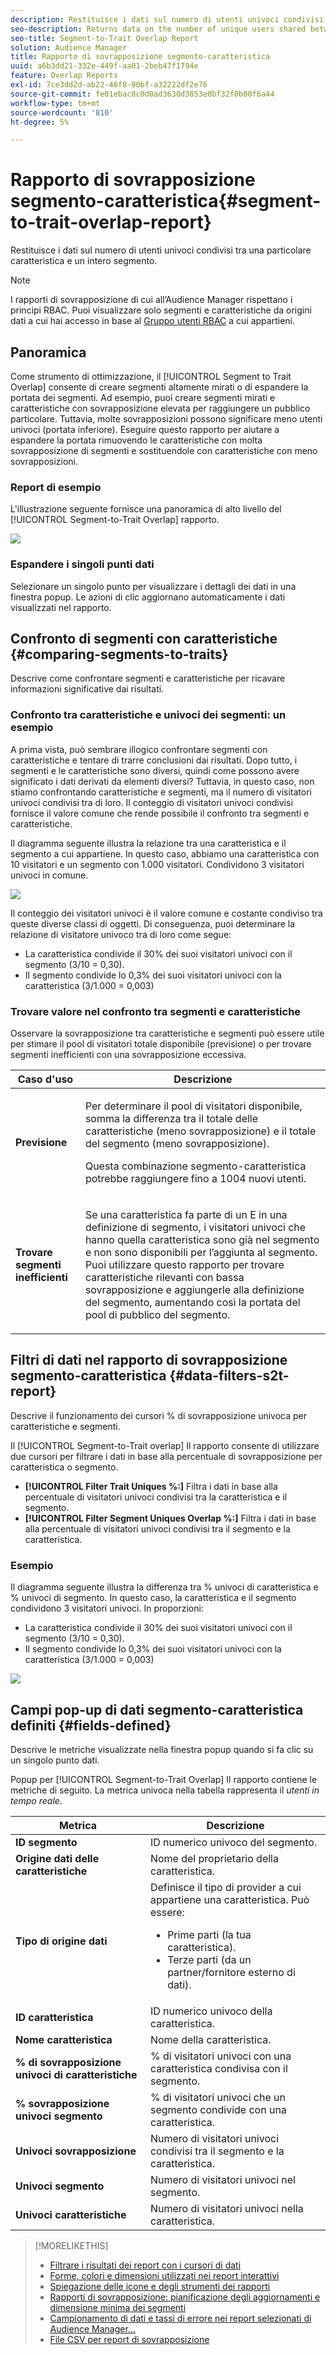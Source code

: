 ```yaml
---
description: Restituisce i dati sul numero di utenti univoci condivisi tra una particolare caratteristica e un intero segmento.
seo-description: Returns data on the number of unique users shared between a particular trait and an entire segment.
seo-title: Segment-to-Trait Overlap Report
solution: Audience Manager
title: Rapporto di sovrapposizione segmento-caratteristica
uuid: a6b3dd21-332e-449f-aa01-2beb47f1794e
feature: Overlap Reports
exl-id: 7ce3dd2d-ab22-46f8-90bf-a32222df2e76
source-git-commit: fe01ebac8c0d0ad3630d3853e0bf32f0b00f6a44
workflow-type: tm+mt
source-wordcount: '810'
ht-degree: 5%

---
```


# Rapporto di sovrapposizione segmento-caratteristica{#segment-to-trait-overlap-report}

Restituisce i dati sul numero di utenti univoci condivisi tra una particolare caratteristica e un intero segmento.

>[!NOTE]
>
>I rapporti di sovrapposizione di cui all’Audience Manager rispettano i principi RBAC. Puoi visualizzare solo segmenti e caratteristiche da origini dati a cui hai accesso in base al [Gruppo utenti RBAC](/help/using/features/administration/administration-overview.md) a cui appartieni.

<!-- 

c_segment_trait_overlap.xml

 -->

## Panoramica

Come strumento di ottimizzazione, il [!UICONTROL Segment to Trait Overlap] consente di creare segmenti altamente mirati o di espandere la portata dei segmenti. Ad esempio, puoi creare segmenti mirati e caratteristiche con sovrapposizione elevata per raggiungere un pubblico particolare. Tuttavia, molte sovrapposizioni possono significare meno utenti univoci (portata inferiore). Eseguire questo rapporto per aiutare a espandere la portata rimuovendo le caratteristiche con molta sovrapposizione di segmenti e sostituendole con caratteristiche con meno sovrapposizioni.

### Report di esempio

L&#39;illustrazione seguente fornisce una panoramica di alto livello del [!UICONTROL Segment-to-Trait Overlap] rapporto.

![](assets/segment-to-trait-overlap.png)

### Espandere i singoli punti dati

Selezionare un singolo punto per visualizzare i dettagli dei dati in una finestra popup. Le azioni di clic aggiornano automaticamente i dati visualizzati nel rapporto.

## Confronto di segmenti con caratteristiche {#comparing-segments-to-traits}

Descrive come confrontare segmenti e caratteristiche per ricavare informazioni significative dai risultati.

<!-- 

c_compare_s2t.xml

 -->

### Confronto tra caratteristiche e univoci dei segmenti: un esempio

A prima vista, può sembrare illogico confrontare segmenti con caratteristiche e tentare di trarre conclusioni dai risultati. Dopo tutto, i segmenti e le caratteristiche sono diversi, quindi come possono avere significato i dati derivati da elementi diversi? Tuttavia, in questo caso, non stiamo confrontando caratteristiche e segmenti, ma il numero di visitatori univoci condivisi tra di loro. Il conteggio di visitatori univoci condivisi fornisce il valore comune che rende possibile il confronto tra segmenti e caratteristiche.

Il diagramma seguente illustra la relazione tra una caratteristica e il segmento a cui appartiene. In questo caso, abbiamo una caratteristica con 10 visitatori e un segmento con 1.000 visitatori. Condividono 3 visitatori univoci in comune.

![](assets/s2t.png)

Il conteggio dei visitatori univoci è il valore comune e costante condiviso tra queste diverse classi di oggetti. Di conseguenza, puoi determinare la relazione di visitatore univoco tra di loro come segue:

* La caratteristica condivide il 30% dei suoi visitatori univoci con il segmento (3/10 = 0,30).
* Il segmento condivide lo 0,3% dei suoi visitatori univoci con la caratteristica (3/1.000 = 0,003)

### Trovare valore nel confronto tra segmenti e caratteristiche

Osservare la sovrapposizione tra caratteristiche e segmenti può essere utile per stimare il pool di visitatori totale disponibile (previsione) o per trovare segmenti inefficienti con una sovrapposizione eccessiva.

<table id="table_5B211EF95216426299EB20253A5A9C1B"> 
 <thead> 
  <tr> 
   <th colname="col1" class="entry"> Caso d'uso </th> 
   <th colname="col2" class="entry"> Descrizione </th> 
  </tr>
 </thead>
 <tbody> 
  <tr> 
   <td colname="col1"><b>Previsione</b> </td> 
   <td colname="col2"> <p>Per determinare il pool di visitatori disponibile, somma la differenza tra il totale delle caratteristiche (meno sovrapposizione) e il totale del segmento (meno sovrapposizione). </p> <p>Questa combinazione segmento-caratteristica potrebbe raggiungere fino a 1004 nuovi utenti. </p> </td> 
  </tr> 
  <tr> 
   <td colname="col1"><b>Trovare segmenti inefficienti</b> </td> 
   <td colname="col2"> <p>Se una caratteristica fa parte di un <span class="wintitle"> E</span> in una definizione di segmento, i visitatori univoci che hanno quella caratteristica sono già nel segmento e non sono disponibili per l’aggiunta al segmento. Puoi utilizzare questo rapporto per trovare caratteristiche rilevanti con bassa sovrapposizione e aggiungerle alla definizione del segmento, aumentando così la portata del pool di pubblico del segmento. </p> </td> 
  </tr> 
 </tbody> 
</table>

## Filtri di dati nel rapporto di sovrapposizione segmento-caratteristica {#data-filters-s2t-report}

Descrive il funzionamento dei cursori % di sovrapposizione univoca per caratteristiche e segmenti.

<!-- 

r_s2t_sliders.xml

 -->

Il [!UICONTROL Segment-to-Trait overlap] Il rapporto consente di utilizzare due cursori per filtrare i dati in base alla percentuale di sovrapposizione per caratteristica o segmento.

* **[!UICONTROL Filter Trait Uniques %:]** Filtra i dati in base alla percentuale di visitatori univoci condivisi tra la caratteristica e il segmento.
* **[!UICONTROL Filter Segment Uniques Overlap %:]** Filtra i dati in base alla percentuale di visitatori univoci condivisi tra il segmento e la caratteristica.

### Esempio

Il diagramma seguente illustra la differenza tra % univoci di caratteristica e % univoci di segmento. In questo caso, la caratteristica e il segmento condividono 3 visitatori univoci. In proporzioni:

* La caratteristica condivide il 30% dei suoi visitatori univoci con il segmento (3/10 = 0,30).
* Il segmento condivide lo 0,3% dei suoi visitatori univoci con la caratteristica (3/1.000 = 0,003)

![](assets/s2t.png)

## Campi pop-up di dati segmento-caratteristica definiti {#fields-defined}

Descrive le metriche visualizzate nella finestra popup quando si fa clic su un singolo punto dati.

<!-- 

r_s2t_data_pop.xml

 -->

Popup per [!UICONTROL Segment-to-Trait Overlap] Il rapporto contiene le metriche di seguito. La metrica univoca nella tabella rappresenta il *utenti in tempo reale*.

<table id="table_4AF72754276242FFB11543635B43AD90"> 
 <thead> 
  <tr> 
   <th colname="col1" class="entry"> Metrica </th> 
   <th colname="col2" class="entry"> Descrizione </th> 
  </tr>
 </thead>
 <tbody> 
  <tr> 
   <td colname="col1"><b><span class="wintitle"> ID segmento</span></b> </td> 
   <td colname="col2"> ID numerico univoco del segmento. </td> 
  </tr> 
  <tr> 
   <td colname="col1"><b><span class="wintitle"> Origine dati delle caratteristiche </span></b> </td> 
   <td colname="col2"> Nome del proprietario della caratteristica. </td> 
  </tr> 
  <tr> 
   <td colname="col1"><b><span class="wintitle"> Tipo di origine dati</span></b> </td> 
   <td colname="col2">Definisce il tipo di provider a cui appartiene una caratteristica. Può essere: 
    <ul id="ul_0477C04A33FD4F5D998B98984E6554D3"> 
     <li id="li_50FCA48EDB5843AB8FB6C34ED2C0067D">Prime parti (la tua caratteristica). </li> 
     <li id="li_4F6148EDAEFE43FA8D505944E9FE3855">Terze parti (da un partner/fornitore esterno di dati). </li> 
    </ul> </td> 
  </tr> 
  <tr> 
   <td colname="col1"><b><span class="wintitle"> ID caratteristica</span></b> </td> 
   <td colname="col2"> ID numerico univoco della caratteristica. </td> 
  </tr> 
  <tr> 
   <td colname="col1"><b><span class="wintitle"> Nome caratteristica</span></b> </td> 
   <td colname="col2"> Nome della caratteristica. </td> 
  </tr> 
  <tr> 
   <td colname="col1"><b><span class="wintitle"> % di sovrapposizione univoci di caratteristiche</span></b> </td> 
   <td colname="col2"> % di visitatori univoci con una caratteristica condivisa con il segmento. </td> 
  </tr> 
  <tr> 
   <td colname="col1"><b><span class="wintitle"> % sovrapposizione univoci segmento</span></b> </td> 
   <td colname="col2"> % di visitatori univoci che un segmento condivide con una caratteristica. </td> 
  </tr> 
  <tr> 
   <td colname="col1"><b><span class="wintitle"> Univoci sovrapposizione</span></b> </td> 
   <td colname="col2"> Numero di visitatori univoci condivisi tra il segmento e la caratteristica. </td> 
  </tr> 
  <tr> 
   <td colname="col1"><b><span class="wintitle"> Univoci segmento</span></b> </td> 
   <td colname="col2"> Numero di visitatori univoci nel segmento. </td> 
  </tr> 
  <tr> 
   <td colname="col1"><b><span class="wintitle"> Univoci caratteristiche</span></b> </td> 
   <td colname="col2"> Numero di visitatori univoci nella caratteristica. </td> 
  </tr> 
 </tbody> 
</table>

>[!MORELIKETHIS]
>
>* [Filtrare i risultati dei report con i cursori di dati](../../reporting/dynamic-reports/data-sliders.md)
>* [Forme, colori e dimensioni utilizzati nei report interattivi](../../reporting/dynamic-reports/interactive-report-technology.md#shapes-colors-sizes)
>* [Spiegazione delle icone e degli strumenti dei rapporti](../../reporting/dynamic-reports/interactive-report-technology.md#icons-tools-explained)
>* [Rapporti di sovrapposizione: pianificazione degli aggiornamenti e dimensione minima dei segmenti](../../reporting/dynamic-reports/overlap-minimum-segment-size.md)
>* [Campionamento di dati e tassi di errore nei report selezionati di Audience Manager...](../../reporting/report-sampling.md)
>* [File CSV per report di sovrapposizione](../../reporting/dynamic-reports/overlap-csv-files.md)

